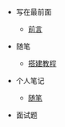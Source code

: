 <!-- _sidebar.md -->
* 写在最前面
  * [前言](README.md)
* 随笔
  * [搭建教程](./docs/lesson/基于docsify的简洁博客搭建.md)
* 个人笔记
  - [随笔]()

* 面试题


